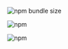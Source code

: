 ![npm bundle size](https://img.shields.io/bundlephobia/min/react?style=flat)

![npm](https://img.shields.io/npm/dm/react?style=flat)

![npm](https://img.shields.io/npm/v/react?style=flat)